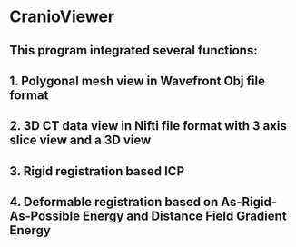 # CranioViewer

## This program integrated several functions:
## 1. Polygonal mesh view in Wavefront Obj file format
## 2. 3D CT data view in Nifti file format with 3 axis slice view and a 3D view
## 3. Rigid registration based ICP
## 4. Deformable registration based on As-Rigid-As-Possible Energy and Distance Field Gradient Energy